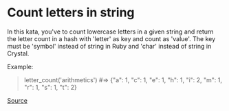 # Count letters in string

In this kata, you've to count lowercase letters in a given
string and return the letter count in a hash with 'letter'
as key and count as 'value'. The key must be 'symbol' instead
of string in Ruby and 'char' instead of string in Crystal.

Example:
<!-- markdownlint-disable MD013 -->
> letter_count('arithmetics') #=> {"a": 1, "c": 1, "e": 1, "h": 1, "i": 2, "m": 1, "r": 1, "s": 1, "t": 2}
<!-- markdownlint-enable MD013 -->

[Source](https://www.codewars.com/kata/5808ff71c7cfa1c6aa00006d)
